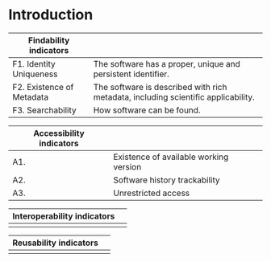 # Introduction

| Findability indicators    |  |
|---------------------------|------------------------------------------|
| F1. Identity Uniqueness | The software has a proper, unique and persistent identifier. |
| F2. Existence of Metadata| The software is described with rich metadata, including scientific applicability. |
| F3. Searchability        | How software can be found. |


| Accessibility indicators    |  |
|---------------------------|------------------------------------------|
| A1. | Existence of available working version | It is possible to access a working version of the tool, either as API or web intefaces, or as a downloadable package than can be built and installed by the user. |
| A2. | Software history trackability | There is available code and metadata even when the software is no longer in use. The software has a public version control system, and the history of the software is available. |
| A3. | Unrestricted access | There few low restrictions in terms of authorization and required infrastructure/platform to use the software |


| Interoperability indicators    |  |
|---------------------------|------------------------------------------|
|||

| Reusability indicators    |  |
|---------------------------|------------------------------------------|
|||